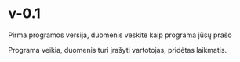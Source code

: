 # v-0.1

Pirma programos versija, duomenis veskite kaip programa jūsų prašo  
  
Programa veikia, duomenis turi įrašyti vartotojas, pridėtas laikmatis.
